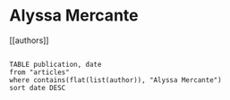 # Alyssa Mercante

[[authors]]

```dataview

TABLE publication, date
from "articles"
where contains(flat(list(author)), "Alyssa Mercante")
sort date DESC

```